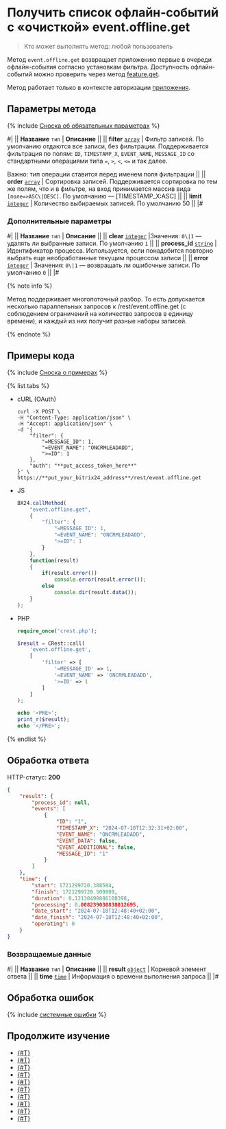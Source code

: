 # Получить список офлайн-событий с «очисткой» event.offline.get

> Кто может выполнять метод: любой пользователь

Метод `event.offline.get` возвращает приложению первые в очереди офлайн-события согласно установкам фильтра. Доступность офлайн-событий можно проверить через метод [feature.get](../common/system/feature-get.md).

Метод работает только в контексте авторизации [приложения](../app-installation/index.md).

## Параметры метода

{% include [Сноска об обязательных параметрах](../../_includes/required.md) %}

#|
|| **Название**
`тип` | **Описание** ||
|| **filter**
[`array`](../data-types.md) | Фильтр записей.  По умолчанию отдаются все записи, без фильтрации. Поддерживается фильтрация по полям: `ID`, `TIMESTAMP_X`, `EVENT_NAME`, `MESSAGE_ID` со стандартными операциями типа `=`, `>`, `<`, `<=` и так далее.

Важно: тип операции ставится перед именем поля фильтрации ||
|| **order**
[`array`](../data-types.md) | Сортировка записей. Поддерживается сортировка по тем же полям, что и в фильтре, на вход принимается массив вида `[поле=>ASC\|DESC]`. По умолчанию — [TIMESTAMP_X:ASC] ||
|| **limit**
[`integer`](../data-types.md) | Количество выбираемых записей. По умолчанию 50 ||
|#

### Дополнительные параметры

#|
|| **Название**
`тип` | **Описание** ||
|| **clear**
[`integer`](../data-types.md) |Значения: `0\|1` — удалять ли выбранные записи. По умолчанию `1` ||
|| **process_id**
[`string`](../data-types.md) | Идентификатор процесса. Используется, если понадобится повторно выбрать еще необработанные текущим процессом записи ||
|| **error**
[`integer`](../data-types.md) | Значения: `0\|1` — возвращать ли ошибочные записи. По умолчанию `0` ||
|#

{% note info %}

Метод поддерживает многопоточный разбор. То есть допускается несколько параллельных запросов к /rest/event.offline.get (с соблюдением ограничений на количество запросов в единицу времени), и каждый из них получит разные наборы записей.

{% endnote %}

## Примеры кода

{% include [Сноска о примерах](../../_includes/examples.md) %}

{% list tabs %}

- cURL (OAuth)

    ```curl
    curl -X POST \
    -H "Content-Type: application/json" \
    -H "Accept: application/json" \
    -d '{
        "filter": {
            "=MESSAGE_ID": 1,
            "=EVENT_NAME": "ONCRMLEADADD",
            ">=ID": 1
        },
        "auth": "**put_access_token_here**"
    }' \
    https://**put_your_bitrix24_address**/rest/event.offline.get
    ```

- JS

    ```js
    BX24.callMethod(
        "event.offline.get",
        {
            "filter": {
                "=MESSAGE_ID": 1,
                "=EVENT_NAME": "ONCRMLEADADD",
                ">=ID": 1
            }
        },
        function(result)
        {
            if(result.error())
                console.error(result.error());
            else
                console.dir(result.data());
        }
    );
    ```

- PHP

    ```php
    require_once('crest.php');

    $result = CRest::call(
        'event.offline.get',
        [
            'filter' => [
                '=MESSAGE_ID' => 1,
                '=EVENT_NAME' => 'ONCRMLEADADD',
                '>=ID' => 1
            ]
        ]
    );

    echo '<PRE>';
    print_r($result);
    echo '</PRE>';
    ```

{% endlist %}

## Обработка ответа

HTTP-статус: **200**

```json
{
    "result": {
        "process_id": null,
        "events": [
            {
                "ID": "1",
                "TIMESTAMP_X": "2024-07-18T12:32:31+02:00",
                "EVENT_NAME": "ONCRMLEADADD",
                "EVENT_DATA": false,
                "EVENT_ADDITIONAL": false,
                "MESSAGE_ID": "1"
            }
        ]
    },
    "time": {
        "start": 1721299720.388504,
        "finish": 1721299720.509809,
        "duration": 0.12130498886108398,
        "processing": 0.008239030838012695,
        "date_start": "2024-07-18T12:48:40+02:00",
        "date_finish": "2024-07-18T12:48:40+02:00",
        "operating": 0
    }
}
```

### Возвращаемые данные

#|
|| **Название**
`тип` | **Описание** ||
|| **result**
[`object`](../data-types.md) | Корневой элемент ответа ||
|| **time**
[`time`](../data-types.md) | Информация о времени выполнения запроса ||
|#

## Обработка ошибок

{% include [системные ошибки](../../_includes/system-errors.md) %}

## Продолжите изучение

- [{#T}](./events.md)
- [{#T}](./event-bind.md)
- [{#T}](./event-get.md)
- [{#T}](./event-unbind.md)
- [{#T}](./safe-event-handlers.md)
- [{#T}](./offline-events.md)
- [{#T}](./event-offline-list.md)
- [{#T}](./event-offline-clear.md)
- [{#T}](./event-offline-error.md)
- [{#T}](./on-offline-event.md)